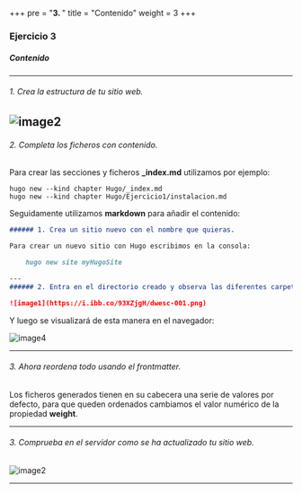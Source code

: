 +++
pre = "<b>3. </b>"
title = "Contenido"
weight = 3
+++

### Ejercicio 3

##### Contenido
--- 
###### 1. Crea la estructura de tu sitio web.

![image2](https://i.ibb.co/p4Cj0qB/dwesc-003.png?width=35pc)
--- 
###### 2. Completa los ficheros con contenido.

Para crear las secciones y ficheros **_index.md** utilizamos por ejemplo:

    hugo new --kind chapter Hugo/_index.md
    hugo new --kind chapter Hugo/Ejercicio1/instalacion.md

Seguidamente utilizamos **markdown** para añadir el contenido:
```markdown
###### 1. Crea un sitio nuevo con el nombre que quieras.    

Para crear un nuevo sitio con Hugo escribimos en la consola:

    hugo new site myHugoSite

---
###### 2. Entra en el directorio creado y observa las diferentes carpetas que tienes.

![image1](https://i.ibb.co/93XZjgH/dwesc-001.png)
```
Y luego se visualizará de esta manera en el navegador:

  ![image4](https://i.ibb.co/zb9pqVw/dwes-004.png?classes=border)

---
###### 3. Ahora reordena todo usando el frontmatter.

Los ficheros generados tienen en su cabecera una serie de valores por defecto, para que queden ordenados cambiamos el valor numérico de la propiedad **weight**. 

---
###### 3. Comprueba en el servidor como se ha actualizado tu sitio web.

![image2](https://i.ibb.co/Z6sKwDX/DWEC-002.png?classes=border)

---